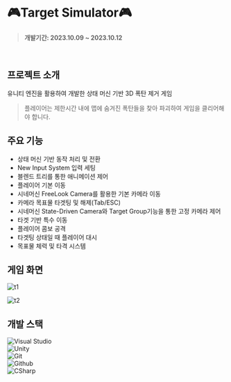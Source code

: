 # 🎮Target Simulator🎮
> **개발기간: 2023.10.09 ~ 2023.10.12**
</br>

## 프로젝트 소개
유니티 엔진을 활용하여 개발한 상태 머신 기반 3D 폭탄 제거 게임</br>
>플레이어는 제한시간 내에 맵에 숨겨진 폭탄들을 찾아 파괴하여 게임을 클리어해야 합니다.

## 주요 기능
- 상태 머신 기반 동작 처리 및 전환
- New Input System 입력 세팅
- 블렌드 트리를 통한 애니메이션 제어
- 플레이어 기본 이동
- 시네머신 FreeLook Camera를 활용한 기본 카메라 이동
- 카메라 목표물 타겟팅 및 해제(Tab/ESC)
- 시네머신 State-Driven Camera와 Target Group기능을 통한 고정 카메라 제어
- 타겟 기반 특수 이동
- 플레이어 콤보 공격
- 타겟팅 상태일 때 플레이어 대시
- 목표물 체력 및 타격 시스템

## 게임 화면
![t1](https://github.com/Nwjwifh/TSimulator/assets/111439484/7376dfaa-3022-49df-9545-dcd8f9fb125a)

![t2](https://github.com/Nwjwifh/TSimulator/assets/111439484/19c239d4-8d0d-43b7-8203-1a57af15a63a)


## 개발 스택
![Visual Studio](https://img.shields.io/badge/Visual%20Studio-007ACC?style=for-the-badge&logo=Visual%20Studio&logoColor=white)</br>
![Unity](https://img.shields.io/badge/Unity-ffffff?style=for-the-badge&logo=Unity&logoColor=black)</br>
![Git](https://img.shields.io/badge/Git-F05032?style=for-the-badge&logo=Git&logoColor=white)</br>
![Github](https://img.shields.io/badge/GitHub-181717?style=for-the-badge&logo=GitHub&logoColor=white)           
![CSharp](https://img.shields.io/badge/CSharp-8977AD?style=for-the-badge&logo=CSharp&logoColor=white)


 
